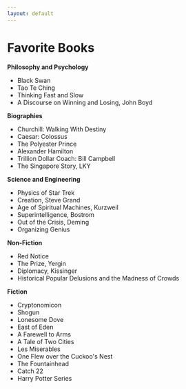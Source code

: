 ```yaml
---
layout: default
---
```


# Favorite Books

**Philosophy and Psychology** 

- Black Swan
- Tao Te Ching
- Thinking Fast and Slow
- A Discourse on Winning and Losing, John Boyd

**Biographies** 

- Churchill: Walking With Destiny
- Caesar: Colossus
- The Polyester Prince
- Alexander Hamilton
- Trillion Dollar Coach: Bill Campbell
- The Singapore Story, LKY

**Science and Engineering** 

- Physics of Star Trek 
- Creation, Steve Grand
- Age of Spiritual Machines, Kurzweil 
- Superintelligence, Bostrom 
- Out of the Crisis, Deming
- Organizing Genius

**Non-Fiction** 

- Red Notice
- The Prize, Yergin
- Diplomacy, Kissinger
- Historical Popular Delusions and the Madness of Crowds

**Fiction** 

- Cryptonomicon
- Shogun
- Lonesome Dove
- East of Eden
- A Farewell to Arms
- A Tale of Two Cities
- Les Miserables
- One Flew over the Cuckoo's Nest
- The Fountainhead
- Catch 22
- Harry Potter Series
